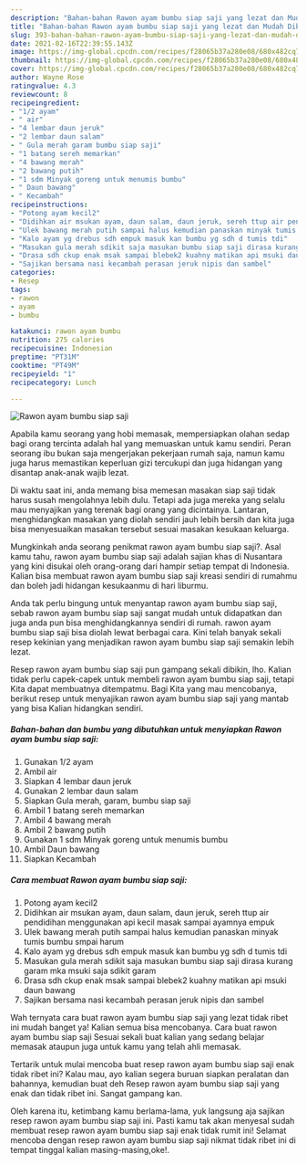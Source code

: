 ```yaml
---
description: "Bahan-bahan Rawon ayam bumbu siap saji yang lezat dan Mudah Dibuat"
title: "Bahan-bahan Rawon ayam bumbu siap saji yang lezat dan Mudah Dibuat"
slug: 393-bahan-bahan-rawon-ayam-bumbu-siap-saji-yang-lezat-dan-mudah-dibuat
date: 2021-02-16T22:39:55.143Z
image: https://img-global.cpcdn.com/recipes/f28065b37a280e08/680x482cq70/rawon-ayam-bumbu-siap-saji-foto-resep-utama.jpg
thumbnail: https://img-global.cpcdn.com/recipes/f28065b37a280e08/680x482cq70/rawon-ayam-bumbu-siap-saji-foto-resep-utama.jpg
cover: https://img-global.cpcdn.com/recipes/f28065b37a280e08/680x482cq70/rawon-ayam-bumbu-siap-saji-foto-resep-utama.jpg
author: Wayne Rose
ratingvalue: 4.3
reviewcount: 8
recipeingredient:
- "1/2 ayam"
- " air"
- "4 lembar daun jeruk"
- "2 lembar daun salam"
- " Gula merah garam bumbu siap saji"
- "1 batang sereh memarkan"
- "4 bawang merah"
- "2 bawang putih"
- "1 sdm Minyak goreng untuk menumis bumbu"
- " Daun bawang"
- " Kecambah"
recipeinstructions:
- "Potong ayam kecil2"
- "Didihkan air msukan ayam, daun salam, daun jeruk, sereh ttup air pendidihan menggunakan api kecil masak sampai ayamnya empuk"
- "Ulek bawang merah putih sampai halus kemudian panaskan minyak tumis bumbu smpai harum"
- "Kalo ayam yg drebus sdh empuk masuk kan bumbu yg sdh d tumis tdi"
- "Masukan gula merah sdikit saja masukan bumbu siap saji dirasa kurang garam mka msuki saja sdikit garam"
- "Drasa sdh ckup enak msak sampai blebek2 kuahny matikan api msuki daun bawang"
- "Sajikan bersama nasi kecambah perasan jeruk nipis dan sambel"
categories:
- Resep
tags:
- rawon
- ayam
- bumbu

katakunci: rawon ayam bumbu 
nutrition: 275 calories
recipecuisine: Indonesian
preptime: "PT31M"
cooktime: "PT49M"
recipeyield: "1"
recipecategory: Lunch

---
```



![Rawon ayam bumbu siap saji](https://img-global.cpcdn.com/recipes/f28065b37a280e08/680x482cq70/rawon-ayam-bumbu-siap-saji-foto-resep-utama.jpg)

Apabila kamu seorang yang hobi memasak, mempersiapkan olahan sedap bagi orang tercinta adalah hal yang memuaskan untuk kamu sendiri. Peran seorang ibu bukan saja mengerjakan pekerjaan rumah saja, namun kamu juga harus memastikan keperluan gizi tercukupi dan juga hidangan yang disantap anak-anak wajib lezat.

Di waktu  saat ini, anda memang bisa memesan masakan siap saji tidak harus susah mengolahnya lebih dulu. Tetapi ada juga mereka yang selalu mau menyajikan yang terenak bagi orang yang dicintainya. Lantaran, menghidangkan masakan yang diolah sendiri jauh lebih bersih dan kita juga bisa menyesuaikan masakan tersebut sesuai masakan kesukaan keluarga. 



Mungkinkah anda seorang penikmat rawon ayam bumbu siap saji?. Asal kamu tahu, rawon ayam bumbu siap saji adalah sajian khas di Nusantara yang kini disukai oleh orang-orang dari hampir setiap tempat di Indonesia. Kalian bisa membuat rawon ayam bumbu siap saji kreasi sendiri di rumahmu dan boleh jadi hidangan kesukaanmu di hari liburmu.

Anda tak perlu bingung untuk menyantap rawon ayam bumbu siap saji, sebab rawon ayam bumbu siap saji sangat mudah untuk didapatkan dan juga anda pun bisa menghidangkannya sendiri di rumah. rawon ayam bumbu siap saji bisa diolah lewat berbagai cara. Kini telah banyak sekali resep kekinian yang menjadikan rawon ayam bumbu siap saji semakin lebih lezat.

Resep rawon ayam bumbu siap saji pun gampang sekali dibikin, lho. Kalian tidak perlu capek-capek untuk membeli rawon ayam bumbu siap saji, tetapi Kita dapat membuatnya ditempatmu. Bagi Kita yang mau mencobanya, berikut resep untuk menyajikan rawon ayam bumbu siap saji yang mantab yang bisa Kalian hidangkan sendiri.

<!--inarticleads1-->

##### Bahan-bahan dan bumbu yang dibutuhkan untuk menyiapkan Rawon ayam bumbu siap saji:

1. Gunakan 1/2 ayam
1. Ambil  air
1. Siapkan 4 lembar daun jeruk
1. Gunakan 2 lembar daun salam
1. Siapkan  Gula merah, garam, bumbu siap saji
1. Ambil 1 batang sereh memarkan
1. Ambil 4 bawang merah
1. Ambil 2 bawang putih
1. Gunakan 1 sdm Minyak goreng untuk menumis bumbu
1. Ambil  Daun bawang
1. Siapkan  Kecambah




<!--inarticleads2-->

##### Cara membuat Rawon ayam bumbu siap saji:

1. Potong ayam kecil2
1. Didihkan air msukan ayam, daun salam, daun jeruk, sereh ttup air pendidihan menggunakan api kecil masak sampai ayamnya empuk
1. Ulek bawang merah putih sampai halus kemudian panaskan minyak tumis bumbu smpai harum
1. Kalo ayam yg drebus sdh empuk masuk kan bumbu yg sdh d tumis tdi
1. Masukan gula merah sdikit saja masukan bumbu siap saji dirasa kurang garam mka msuki saja sdikit garam
1. Drasa sdh ckup enak msak sampai blebek2 kuahny matikan api msuki daun bawang
1. Sajikan bersama nasi kecambah perasan jeruk nipis dan sambel




Wah ternyata cara buat rawon ayam bumbu siap saji yang lezat tidak ribet ini mudah banget ya! Kalian semua bisa mencobanya. Cara buat rawon ayam bumbu siap saji Sesuai sekali buat kalian yang sedang belajar memasak ataupun juga untuk kamu yang telah ahli memasak.

Tertarik untuk mulai mencoba buat resep rawon ayam bumbu siap saji enak tidak ribet ini? Kalau mau, ayo kalian segera buruan siapkan peralatan dan bahannya, kemudian buat deh Resep rawon ayam bumbu siap saji yang enak dan tidak ribet ini. Sangat gampang kan. 

Oleh karena itu, ketimbang kamu berlama-lama, yuk langsung aja sajikan resep rawon ayam bumbu siap saji ini. Pasti kamu tak akan menyesal sudah membuat resep rawon ayam bumbu siap saji enak tidak rumit ini! Selamat mencoba dengan resep rawon ayam bumbu siap saji nikmat tidak ribet ini di tempat tinggal kalian masing-masing,oke!.

